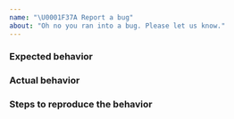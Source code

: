 ```yaml
---
name: "\U0001F37A Report a bug"
about: "Oh no you ran into a bug. Please let us know."
---
```


### Expected behavior

<!-- Please answer the following. What should be happening? -->

### Actual behavior

<!-- Please answer the following. What happens instead? -->

### Steps to reproduce the behavior

<!-- Please answer the following. How can we reproduce this bug? -->
